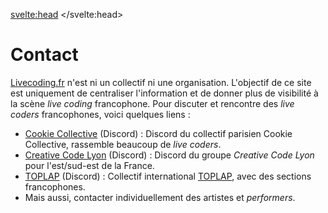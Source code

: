 <svelte:head>
    <title>Contact</title> 
</svelte:head>
<script>
     import Info from "$lib/components/Info.svelte"
</script>

# Contact

[Livecoding.fr](https://livecoding.fr) n'est ni un collectif ni une organisation. L'objectif de ce site est uniquement de centraliser l'information et de donner plus de visibilité à la scène <i>live coding</i> francophone. Pour discuter et rencontre des _live coders_ francophones, voici quelques liens :

<div class="pl-8">

- [Cookie Collective](https://discord.gg/VZQGhUC) (Discord) : Discord du collectif parisien Cookie Collective, rassemble beaucoup de _live coders_.
- [Creative Code Lyon](https://discord.gg/zwjmAaeEAH) (Discord) : Discord du groupe _Creative Code Lyon_ pour l'est/sud-est de la France.
- [TOPLAP](https://discord.gg/jtYGAsUggT) (Discord) : Collectif international [TOPLAP](https://toplap.org), avec des sections francophones.
- Mais aussi, contacter individuellement des artistes et _performers_.

</div>

